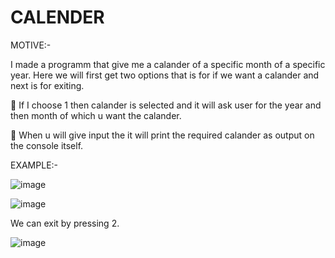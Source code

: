 # CALENDER
MOTIVE:-

I made a programm that give me a calander of a specific month of a specific year. Here we will first get two options that is for if we want a calander and next is for exiting.

 If I choose 1 then calander is selected and it will ask user for the year and then month of which u want the calander.

 When u will give input the it will print the required calander as output on the console itself.

EXAMPLE:-

![image](https://user-images.githubusercontent.com/86590548/125452833-9075ce23-dd8c-4f36-b62f-5706b83c098b.png)

![image](https://user-images.githubusercontent.com/86590548/125452911-22c64b1f-dedc-4725-9a4b-d537ee0621e6.png)

We can exit by pressing 2.

![image](https://user-images.githubusercontent.com/86590548/125452964-b91d6714-d35f-4e46-a488-4f6d151ab9f5.png)

